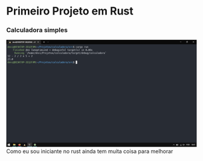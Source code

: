 # Primeiro Projeto em Rust
### Calculadora simples
![imagem da calculadora funcionando](/img/calculadora.png)
Como eu sou iniciante no rust ainda tem muita coisa para melhorar
